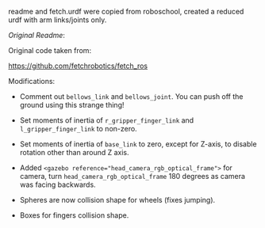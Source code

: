 readme and fetch.urdf were copied from roboschool, created a reduced urdf with arm links/joints only.

*Original Readme*:

Original code taken from:

https://github.com/fetchrobotics/fetch_ros

Modifications:

 * Comment out `bellows_link` and `bellows_joint`. You can push off the ground using this strange thing!

 * Set moments of inertia of `r_gripper_finger_link` and `l_gripper_finger_link` to non-zero.

 * Set moments of inertia of `base_link` to zero, except for Z-axis, to disable rotation other than around Z axis.

 * Added `<gazebo reference="head_camera_rgb_optical_frame">` for camera, turn `head_camera_rgb_optical_frame` 180 degrees as camera was facing backwards.

 * Spheres are now collision shape for wheels (fixes jumping).

 * Boxes for fingers collision shape.
